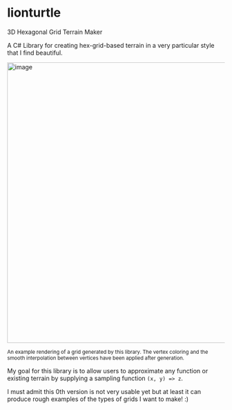 # lionturtle
3D Hexagonal Grid Terrain Maker

A C# Library for creating hex-grid-based terrain in a very particular style that I find beautiful.

<img width="648" alt="image" src="https://github.com/pmuren/lionturtle/assets/4354850/c0e91eb4-0857-43de-993f-eb60d4cbfea1">


<sup> An example rendering of a grid generated by this library. The vertex coloring and the smooth interpolation between vertices have been applied after generation. </sup>

My goal for this library is to allow users to approximate any function or existing terrain by supplying a sampling function
`(x, y) => z`.

I must admit this 0th version is not very usable yet but at least it can produce rough examples of the types of grids I want to make! :)
